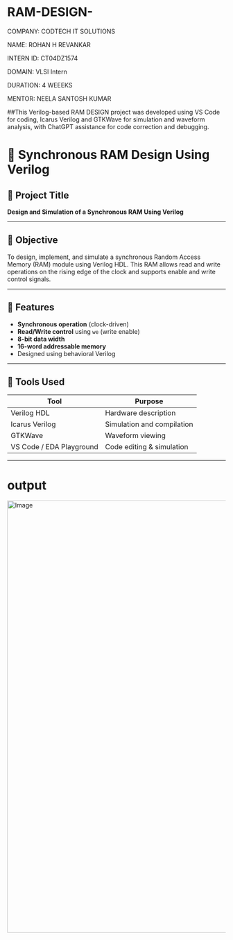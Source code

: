 # RAM-DESIGN-

COMPANY: CODTECH IT SOLUTIONS

NAME: ROHAN H REVANKAR

INTERN ID: CT04DZ1574

DOMAIN: VLSI Intern

DURATION: 4 WEEEKS

MENTOR: NEELA SANTOSH KUMAR

##This Verilog-based RAM DESIGN project was developed using VS Code for coding, Icarus Verilog and GTKWave for simulation and waveform analysis, with ChatGPT assistance for code correction and debugging.

# 🧠 Synchronous RAM Design Using Verilog

## 📌 Project Title
**Design and Simulation of a Synchronous RAM Using Verilog**

---

## 🎯 Objective
To design, implement, and simulate a synchronous Random Access Memory (RAM) module using Verilog HDL. This RAM allows read and write operations on the rising edge of the clock and supports enable and write control signals.

---

## 🧩 Features

- **Synchronous operation** (clock-driven)
- **Read/Write control** using `we` (write enable)
- **8-bit data width**
- **16-word addressable memory**
- Designed using behavioral Verilog

---

## 🧰 Tools Used

| Tool        | Purpose                          |
|-------------|----------------------------------|
| Verilog HDL | Hardware description             |
| Icarus Verilog | Simulation and compilation    |
| GTKWave     | Waveform viewing                 |
| VS Code / EDA Playground | Code editing & simulation |

---
# output

<img width="1920" height="996" alt="Image" src="https://github.com/user-attachments/assets/06bdec8d-adae-4679-b6d6-9f669b56c6d4" />
